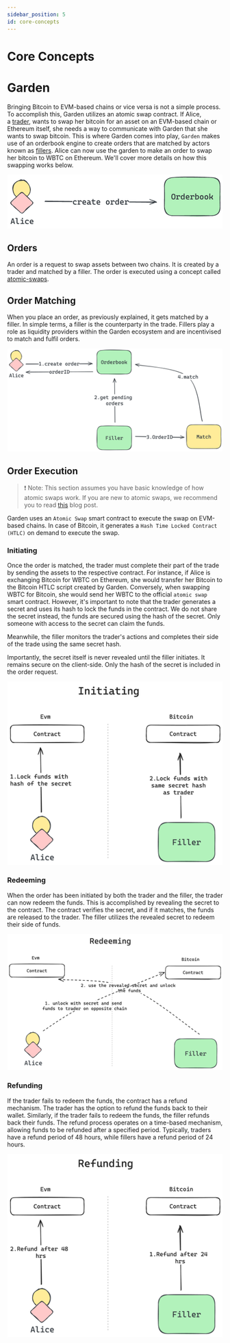 ```yaml
---
sidebar_position: 5
id: core-concepts
---
```


# Core Concepts

# Garden

Bringing Bitcoin to EVM-based chains or vice versa is not a simple process. To accomplish this, Garden utilizes an atomic swap contract. If Alice, a [trader](./../../home/actors/Traders.md), wants to swap her bitcoin for an asset on an EVM-based chain or Ethereum itself, she needs a way to communicate with Garden that she wants to swap bitcoin. This is where Garden comes into play, `Garden` makes use of an orderbook engine to create orders that are matched by actors known as [fillers](./../../home/actors/Fillers.md). Alice can now use the garden to make an order to swap her bitcoin to WBTC on Ethereum. We'll cover more details on how this swapping works below.

![create-order](../../../static/img/alice_create_order.png)

## Orders

An order is a request to swap assets between two chains. It is created by a trader and matched by a filler. The order is executed using a concept called [atomic-swaps](https://www.catalog.fi/blog/atomic-swaps).

## Order Matching

When you place an order, as previously explained, it gets matched by a filler. In simple terms, a filler is the counterparty in the trade. Fillers play a role as liquidity providers within the Garden ecosystem and are incentivised to match and fulfil orders.

![order-matching](../../../static/img/match.png)

## Order Execution

> ❗️ Note:
> This section assumes you have basic knowledge of how atomic swaps work. If you are new to atomic swaps, we recommend you to read [this](https://www.catalog.fi/blog/atomic-swaps) blog post.

Garden uses an `Atomic Swap` smart contract to execute the swap on EVM-based chains. In case of Bitcoin, it generates a `Hash Time Locked Contract (HTLC)` on demand to execute the swap.

### Initiating

Once the order is matched, the trader must complete their part of the trade by sending the assets to the respective contract. For instance, if Alice is exchanging Bitcoin for WBTC on Ethereum, she would transfer her Bitcoin to the Bitcoin HTLC script created by Garden. Conversely, when swapping WBTC for Bitcoin, she would send her WBTC to the official `atomic swap` smart contract. However, it's important to note that the trader generates a secret and uses its hash to lock the funds in the contract. We do not share the secret instead, the funds are secured using the hash of the secret. Only someone with access to the secret can claim the funds.

Meanwhile, the filler monitors the trader's actions and completes their side of the trade using the same secret hash.

Importantly, the secret itself is never revealed until the filler initiates. It remains secure on the client-side. Only the hash of the secret is included in the order request.

![initiate-order](../../../static/img/init.png)

### Redeeming

When the order has been initiated by both the trader and the filler, the trader can now redeem the funds. This is accomplished by revealing the secret to the contract. The contract verifies the secret, and if it matches, the funds are released to the trader. The filler utilizes the revealed secret to redeem their side of funds.

![redeem-order](../../../static/img/redeem.png)

### Refunding

If the trader fails to redeem the funds, the contract has a refund mechanism. The trader has the option to refund the funds back to their wallet. Similarly, if the trader fails to redeem the funds, the filler refunds back their funds. The refund process operates on a time-based mechanism, allowing funds to be refunded after a specified period. Typically, traders have a refund period of 48 hours, while fillers have a refund period of 24 hours.

![refund-order](../../../static/img/refund.png)
